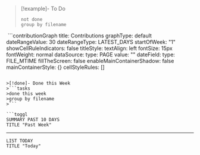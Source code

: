 
>[!example]- To Do
>```tasks
>not done
>group by filename
>```

 ```contributionGraph
title: Contributions
graphType: default
dateRangeValue: 30
dateRangeType: LATEST_DAYS
startOfWeek: "1"
showCellRuleIndicators: false
titleStyle:
  textAlign: left
  fontSize: 15px
  fontWeight: normal
dataSource:
  type: PAGE
  value: ""
  dateField:
    type: FILE_MTIME
fillTheScreen: false
enableMainContainerShadow: false
mainContainerStyle: {}
cellStyleRules: []

```

>[!done]- Done this Week
>```tasks
>done this week
>group by filename
>```

```toggl
SUMMARY PAST 10 DAYS
TITLE "Past Week"
```
___

```toggl
LIST TODAY
TITLE "Today"
```


